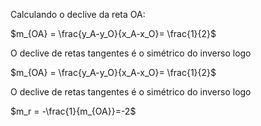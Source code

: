 Calculando o declive da reta OA:

$m_{OA} = \frac{y_A-y_O}{x_A-x_O}= \frac{1}{2}$

O declive de retas tangentes é o simétrico do inverso logo
    

$m_{OA} = \frac{y_A-y_O}{x_A-x_O}= \frac{1}{2}$

O declive de retas tangentes é o simétrico do inverso logo

$m_r = -\frac{1}{m_{OA}}=-2$